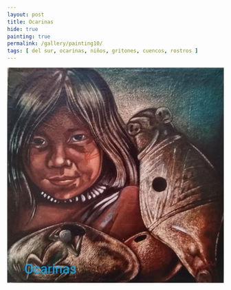 ```yaml
---
layout: post
title: Ocarinas
hide: true
painting: true
permalink: /gallery/painting10/
tags: [ del sur, ocarinas, niños, gritones, cuencos, rostros ]
---
```


![Ocarinas](/assets/img/paintings/drawing_10.jpeg)
